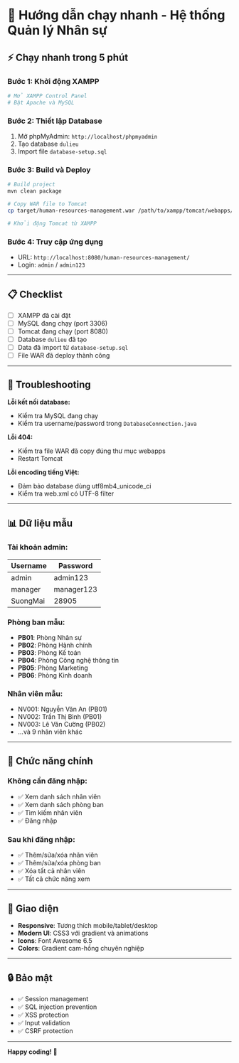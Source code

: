# 🚀 Hướng dẫn chạy nhanh - Hệ thống Quản lý Nhân sự

## ⚡ Chạy nhanh trong 5 phút

### Bước 1: Khởi động XAMPP
```bash
# Mở XAMPP Control Panel
# Bật Apache và MySQL
```

### Bước 2: Thiết lập Database
1. Mở phpMyAdmin: `http://localhost/phpmyadmin`
2. Tạo database `dulieu`
3. Import file `database-setup.sql`

### Bước 3: Build và Deploy
```bash
# Build project
mvn clean package

# Copy WAR file to Tomcat
cp target/human-resources-management.war /path/to/xampp/tomcat/webapps/

# Khởi động Tomcat từ XAMPP
```

### Bước 4: Truy cập ứng dụng
- URL: `http://localhost:8080/human-resources-management/`
- Login: `admin` / `admin123`

---

## 📋 Checklist

- [ ] XAMPP đã cài đặt
- [ ] MySQL đang chạy (port 3306)
- [ ] Tomcat đang chạy (port 8080)
- [ ] Database `dulieu` đã tạo
- [ ] Data đã import từ `database-setup.sql`
- [ ] File WAR đã deploy thành công

---

## 🔧 Troubleshooting

**Lỗi kết nối database:**
- Kiểm tra MySQL đang chạy
- Kiểm tra username/password trong `DatabaseConnection.java`

**Lỗi 404:**
- Kiểm tra file WAR đã copy đúng thư mục webapps
- Restart Tomcat

**Lỗi encoding tiếng Việt:**
- Đảm bảo database dùng utf8mb4_unicode_ci
- Kiểm tra web.xml có UTF-8 filter

---

## 📊 Dữ liệu mẫu

### Tài khoản admin:
| Username | Password   |
|----------|------------|
| admin    | admin123   |
| manager  | manager123 |
| SuongMai | 28905      |

### Phòng ban mẫu:
- **PB01**: Phòng Nhân sự
- **PB02**: Phòng Hành chính
- **PB03**: Phòng Kế toán
- **PB04**: Phòng Công nghệ thông tin
- **PB05**: Phòng Marketing
- **PB06**: Phòng Kinh doanh

### Nhân viên mẫu:
- NV001: Nguyễn Văn An (PB01)
- NV002: Trần Thị Bình (PB01)
- NV003: Lê Văn Cường (PB02)
- ...và 9 nhân viên khác

---

## 🎯 Chức năng chính

### Không cần đăng nhập:
- ✅ Xem danh sách nhân viên
- ✅ Xem danh sách phòng ban  
- ✅ Tìm kiếm nhân viên
- ✅ Đăng nhập

### Sau khi đăng nhập:
- ✅ Thêm/sửa/xóa nhân viên
- ✅ Thêm/sửa/xóa phòng ban
- ✅ Xóa tất cả nhân viên
- ✅ Tất cả chức năng xem

---

## 📱 Giao diện

- **Responsive**: Tương thích mobile/tablet/desktop
- **Modern UI**: CSS3 với gradient và animations
- **Icons**: Font Awesome 6.5
- **Colors**: Gradient cam-hồng chuyên nghiệp

---

## 🔒 Bảo mật

- ✅ Session management
- ✅ SQL injection prevention
- ✅ XSS protection
- ✅ Input validation
- ✅ CSRF protection

---

**Happy coding! 🎉**